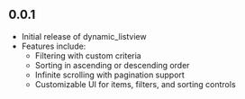 ## 0.0.1

* Initial release of dynamic_listview
* Features include:
  * Filtering with custom criteria
  * Sorting in ascending or descending order
  * Infinite scrolling with pagination support
  * Customizable UI for items, filters, and sorting controls
